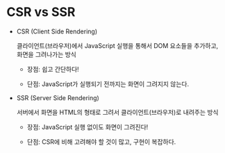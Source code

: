 ---
---

# CSR vs SSR

<v-clicks>

- CSR (Client Side Rendering)

  클라이언트(브라우저)에서 JavaScript 실행을 통해서 DOM 요소들을 추가하고, 화면을 그려나가는 방식

  - 장점: 쉽고 간단하다!

  - 단점: JavaScript가 실행되기 전까지는 화면이 그려지지 않는다.

- SSR (Server Side Rendering)

  서버에서 화면을 HTML의 형태로 그려서 클라이언트(브라우저)로 내려주는 방식

  - 장점: JavaScript 실행 없이도 화면이 그려진다!

  - 단점: CSR에 비해 고려해야 할 것이 많고, 구현이 복잡하다.

</v-clicks>

<!--
이제 이 성능 지표들과 CSR, SSR이 어떻게 연결되어 있는지를 한 번 살펴볼 텐데요,
그 전에 CSR와 SSR에 대해서 먼저 간단하게 짚고 넘어가보겠습니다.

먼저 CSR, Client Side Rendering의 경우, 말 그대로 클라이언트, 즉 브라우저에서
자바스크립트 실행을 통해서 DOM 요소들을 추가하고, 화면을 그려나가는 방식입니다.

일반적으로 리액트 등의 JS 프레임워크를 사용한다고 할 때 가장 일반적으로 접하게 되는 방식으로,
쉽고 간단하다는 장점과, 자바스크립트가 실행되기 전까지는 화면이 그려지지 않는다는 단점이 존재합니다.

다음으로 SSR, Server Side Rendering의 경우, 서버에서 화면을 HTML의 형태로 그리고,
이것을 클라이언트로 내려주는 방식을 의미합니다.

SSR의 경우 자바스크립트 실행 없이도 화면이 그려진다는 장점이 있으나,
CSR 대비 고려해야 할 것이 많고, 구현이 복잡하다는 단점이 존재합니다.

CSR과 SSR에 대해 간단하게 알아 보았으니, 이제 각 방식별로 여러 웹 성능 지표에 있어서
어떻게 다른 경향성을 가지고 있는지 살펴 보도록 하겠습니다.
-->
